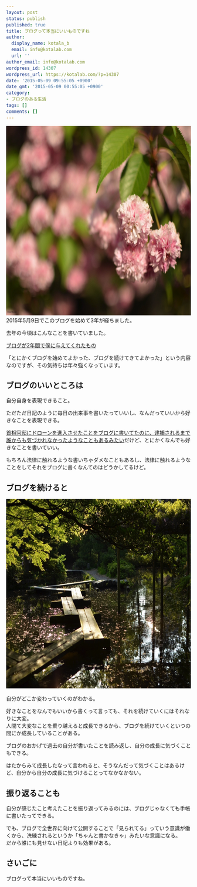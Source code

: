 ```yaml
---
layout: post
status: publish
published: true
title: ブログって本当にいいものですね
author:
  display_name: kotala_b
  email: info@kotalab.com
  url: ''
author_email: info@kotalab.com
wordpress_id: 14307
wordpress_url: https://kotalab.com/?p=14307
date: '2015-05-09 09:55:05 +0900'
date_gmt: '2015-05-09 00:55:05 +0900'
category:
- ブログのある生活
tags: []
comments: []
---
```

<p><img src="/wp-content/uploads/2015/05/third-anivarsary_20150509_01.jpg" alt="Third anivarsary 20150509 01" width="780" height ="516" class="aligncenter size-large" /><br />
2015年5月9日でこのブログを始めて3年が経ちました。</p>
<p>去年の今頃はこんなことを書いていました。</p>
<p><a href="/second-anivarsary">ブログが2年間で僕に与えてくれたもの</a></p>
<p>「とにかくブログを始めてよかった、ブログを続けてきてよかった」という内容なのですが、その気持ちは年々強くなっています。</p>
<!--more-->
<h2>ブログのいいところは</h2>
<p>自分自身を表現できること。</p>
<p>ただただ日記のように毎日の出来事を書いたっていいし、なんだっていいから好きなことを表現できる。</p>
<p><a href="http://www.huffingtonpost.jp/2015/04/24/drone-man-arrested_n_7140192.html" target="_blank">首相官邸にドローンを進入させたことをブログに書いてたのに、逮捕されるまで誰からも気づかれなかったようなこともあるみたい</a>だけど、とにかくなんでも好きなことを書いていい。</p>
<p>もちろん法律に触れるような書いちゃダメなこともあるし、法律に触れるようなことをしてそれをブログに書くなんてのはどうかしてるけど。</p>
<h2>ブログを続けると</h2>
<p><img src="/wp-content/uploads/2015/05/third-anivarsary_20150509_02.jpg" alt="Third anivarsary 20150509 02" width="780" height ="516" class="aligncenter size-large" /></p>
<p>自分がどこか変わっていくのがわかる。</p>
<p>好きなことをなんでもいいから書くって言っても、それを続けていくにはそれなりに大変。<br />
人間て大変なことを乗り越えると成長できるから、ブログを続けていくといつの間にか成長していることがある。</p>
<p>ブログのおかげで過去の自分が書いたことを読み返し、自分の成長に気づくこともできる。</p>
<p>はたからみて成長したなって言われると、そうなんだって気づくことはあるけど、自分から自分の成長に気づけることってなかなかない。</p>
<h2>振り返ることも</h2>
<p>自分が感じたこと考えたことを振り返ってみるのには、ブログじゃなくても手帳に書いたってできる。</p>
<p>でも、ブログで全世界に向けて公開することで「見られてる」っていう意識が働くから、洗練されるというか「ちゃんと書かなきゃ」みたいな意識になる。<br />
だから誰にも見せない日記よりも効果がある。</p>
<h2>さいごに</h2>
<p>ブログって本当にいいものですね。</p>
